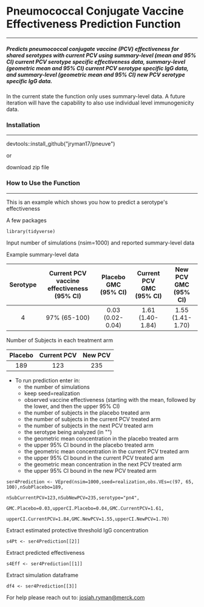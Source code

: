 # Pneumococcal Conjugate Vaccine Effectiveness Prediction Function
***
##### Predicts pneumococcal conjugate vaccine (PCV) effectiveness for shared serotypes with current PCV using summary-level (mean and 95% CI) current PCV serotype specific effectiveness data, summary-level (geometric mean and 95% CI) current PCV serotype specific IgG data, and summary-level (geometric mean and 95% CI) new PCV serotype specific IgG data.

In the current state the function only uses summary-level data. A future iteration will have the capability to also use individual level immunogenicity data.

### Installation
***
devtools::install_github("jryman17/pneuve")

or

download zip file

### How to Use the Function
***
This is an example which shows you how to predict a serotype's effectiveness

A few packages
```{r}
library(tidyverse)
```

Input number of simulations (nsim=1000) and reported summary-level data

Example summary-level data 

Serotype | Current PCV vaccine effectiveness (95% CI) | Placebo GMC (95% CI) | Current PCV GMC (95% CI) | New PCV GMC (95% CI)
:-------:| :----------------------------------------: | :-----------------:  | :----------------------: | :--------------:
   4     | 97% (65-100)                               | 0.03 (0.02-0.04)     | 1.61 (1.40-1.84)         |	1.55 (1.41-1.70)

Number of Subjects in each treatment arm

Placebo | Current PCV | New PCV 
:-----: | :---------: | :--------:
  189   | 123         | 235


* To run prediction enter in:
  + the number of simulations
  + keep seed=realization
  + observed vaccine effectiveness (starting with the mean, followed by the lower, and then the upper 95% CI)
  + the number of subjects in the placebo treated arm
  + the number of subjects in the current PCV treated arm
  + the number of subjects in the next PCV treated arm
  + the serotype being analyzed (in "")
  + the geometric mean concentration in the placebo treated arm
  + the upper 95% CI bound in the placebo treated arm
  + the geometric mean concentration in the current PCV treated arm
  + the upper 95% CI bound in the current PCV treated arm
  + the geometric mean concentration in the next PCV treated arm
  + the upper 95% CI bound in the new PCV treated arm

```{r}
ser4Prediction <- VEpred(nsim=1000,seed=realization,obs.VEs=c(97, 65, 100),nSubPlacebo=189,
                         nSubCurrentPCV=123,nSubNewPCV=235,serotype="pn4",
                         GMC.Placebo=0.03,upperCI.Placebo=0.04,GMC.CurrentPCV=1.61,
                         upperCI.CurrentPCV=1.84,GMC.NewPCV=1.55,upperCI.NewPCV=1.70)
```
Extract estimated protective threshold IgG concentration
```{r}
s4Pt <- ser4Prediction[[2]] 
```

Extract predicted effectiveness
```{r}
s4Eff <- ser4Prediction[[1]]
```

Extract simulation dataframe 
```{r}
df4 <- ser4Prediction[[3]]
```


For help please reach out to: josiah.ryman@merck.com

